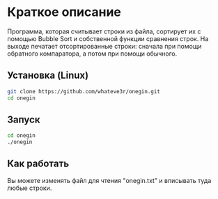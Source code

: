 # Краткое описание

Программа, которая считывает строки из файла, сортирует их с помощью Bubble Sort и собственной функции сравнения строк. На выходе печатает отсортированные строки: сначала при помощи обратного компаратора, а потом при помощи обычного.

## Установка (Linux)

```bash
git clone https://github.com/whateve3r/onegin.git
cd onegin
```

## Запуск
```bash
cd onegin
./onegin
```

## Как работать
Вы можете изменять файл для чтения "onegin.txt" и вписывать туда любые строки.


